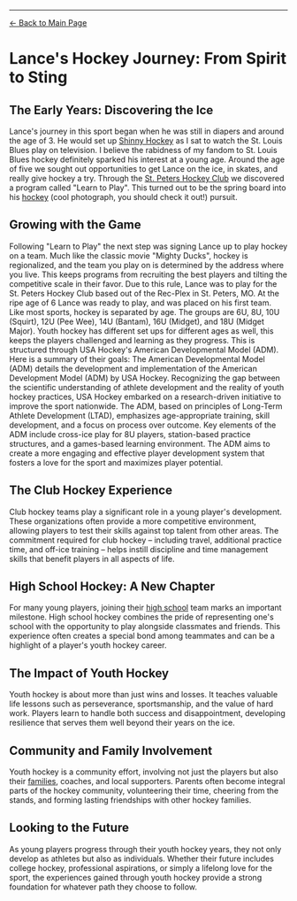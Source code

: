 ---

[← Back to Main Page](README.md)

# Lance's Hockey Journey: From Spirit to Sting

## The Early Years: Discovering the Ice

Lance's journey in this sport began when he was still in diapers and around the age of 3.  He would set up [Shinny Hockey](https://en.wikipedia.org/wiki/Shinny) as I sat to watch the St. Louis Blues play on television.  I believe the rabidness of my fandom to St. Louis Blues hockey definitely sparked his interest at a young age.  Around the age of five we sought out opportunities to get Lance on the ice, in skates, and really give hockey a try.  Through the [St. Peters Hockey Club](https://www.stpetershockey.com/) we discovered a program called "Learn to Play".  This turned out to be the spring board into his [hockey](https://github.com/efeagans/college-lion/blob/main/Little%20Lance.JPG) (cool photograph, you should check it out!) pursuit.

## Growing with the Game

Following "Learn to Play" the next step was signing Lance up to play hockey on a team.  Much like the classic movie "Mighty Ducks", hockey is regionalized, and the team you play on is determined by the address where you live.  This keeps programs from recruiting the best players and tilting the competitive scale in their favor.  Due to this rule, Lance was to play for the St. Peters Hockey Club based out of the Rec-Plex in St. Peters, MO.  At the ripe age of 6 Lance was ready to play, and was placed on his first team.  Like most sports, hockey is separated by age.  The groups are 6U, 8U, 10U (Squirt), 12U (Pee Wee), 14U (Bantam), 16U (Midget), and 18U (Midget Major).  Youth hockey has different set ups for different ages as well, this keeps the players challenged and learning as they progress.  This is structured through USA Hockey's American Developmental Model (ADM). Here is a summary of their goals:  The American Developmental Model (ADM) details the development and implementation of the American Development Model (ADM) by USA Hockey. Recognizing the gap between the scientific understanding of athlete development and the reality of youth hockey practices, USA Hockey embarked on a research-driven initiative to improve the sport nationwide. The ADM, based on principles of Long-Term Athlete Development (LTAD), emphasizes age-appropriate training, skill development, and a focus on process over outcome. Key elements of the ADM include cross-ice play for 8U players, station-based practice structures, and a games-based learning environment. The ADM aims to create a more engaging and effective player development system that fosters a love for the sport and maximizes player potential.

## The Club Hockey Experience

Club hockey teams play a significant role in a young player's development. These organizations often provide a more competitive environment, allowing players to test their skills against top talent from other areas. The commitment required for club hockey – including travel, additional practice time, and off-ice training – helps instill discipline and time management skills that benefit players in all aspects of life.

## High School Hockey: A New Chapter

For many young players, joining their [high school](https://www.desmethockey.org.app.crossbar.org/) team marks an important milestone. High school hockey combines the pride of representing one's school with the opportunity to play alongside classmates and friends. This experience often creates a special bond among teammates and can be a highlight of a player's youth hockey career.

## The Impact of Youth Hockey

Youth hockey is about more than just wins and losses. It teaches valuable life lessons such as perseverance, sportsmanship, and the value of hard work. Players learn to handle both success and disappointment, developing resilience that serves them well beyond their years on the ice.

## Community and Family Involvement

Youth hockey is a community effort, involving not just the players but also their [families](https://poe.com/chat/3jmluzn5k3glkbjshvn), coaches, and local supporters. Parents often become integral parts of the hockey community, volunteering their time, cheering from the stands, and forming lasting friendships with other hockey families.

## Looking to the Future

As young players progress through their youth hockey years, they not only develop as athletes but also as individuals. Whether their future includes college hockey, professional aspirations, or simply a lifelong love for the sport, the experiences gained through youth hockey provide a strong foundation for whatever path they choose to follow.
